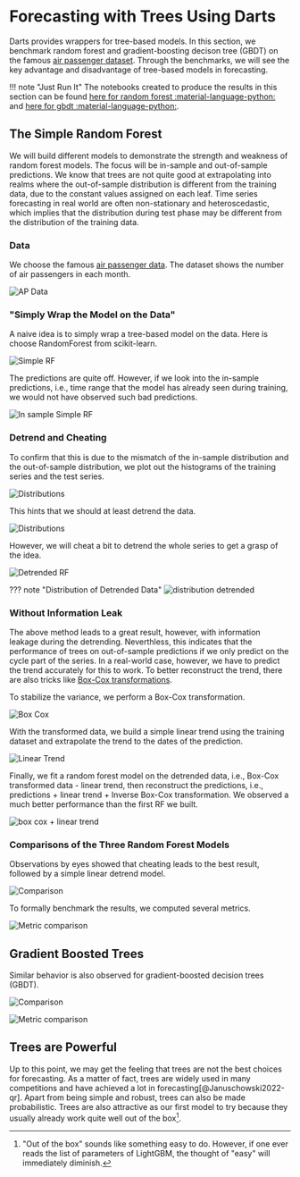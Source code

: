 # Forecasting with Trees Using Darts

Darts provides wrappers for tree-based models. In this section, we benchmark random forest and gradient-boosting decison tree (GBDT) on the famous [air passenger dataset]((https://www.kaggle.com/datasets/rakannimer/air-passengers)). Through the benchmarks, we will see the key advantage and disadvantage of tree-based models in forecasting.

!!! note "Just Run It"
    The notebooks created to produce the results in this section can be found [here for random forest :material-language-python:](../../notebooks/tree_darts_random_forest) and [here for gbdt :material-language-python:](../../notebooks/tree_darts_boosted_tree).


## The Simple Random Forest

We will build different models to demonstrate the strength and weakness of random forest models. The focus will be in-sample and out-of-sample predictions. We know that trees are not quite good at extrapolating into realms where the out-of-sample distribution is different from the training data, due to the constant values assigned on each leaf. Time series forecasting in real world are often non-stationary and heteroscedastic, which implies that the distribution during test phase may be different from the distribution of the training data.

### Data

We choose the famous [air passenger data](https://www.kaggle.com/datasets/rakannimer/air-passengers). The dataset shows the number of air passengers in each month.

![AP Data](../assets/tree.darts/tree-darts-ap-original-data.png)

### "Simply Wrap the Model on the Data"

A naive idea is to simply wrap a tree-based model on the data. Here is choose RandomForest from scikit-learn.

![Simple RF](../assets/tree.darts/tree-darts-ap-rf-simple-outofsample.png)

The predictions are quite off. However, if we look into the in-sample predictions, i.e., time range that the model has already seen during training, we would not have observed such bad predictions.

![In sample Simple RF](../assets/tree.darts/tree-darts-ap-rf-simple.png)

### Detrend and Cheating

To confirm that this is due to the mismatch of the in-sample distribution and the out-of-sample distribution, we plot out the histograms of the training series and the test series.


![Distributions](../assets/tree.darts/tree-darts-ap-dist-train-test.png)

This hints that we should at least detrend the data.

![Distributions](../assets/tree.darts/tree-darts-ap-detrend-dist-train-test.png)

However, we will cheat a bit to detrend the whole series to get a grasp of the idea.

![Detrended RF](../assets/tree.darts/tree-darts-ap-rf-detrend-cheating-outofsample.png)

??? note "Distribution of Detrended Data"
    ![distribution detrended](../assets/tree.darts/tree-darts-ap-detrended.png)

### Without Information Leak

The above method leads to a great result, however, with information leakage during the detrending. Neverthless, this indicates that the performance of trees on out-of-sample predictions if we only predict on the cycle part of the series. In a real-world case, however, we have to predict the trend accurately for this to work. To better reconstruct the trend, there are also tricks like [Box-Cox transformations](../time-series/timeseries-data.box-cox.md).

To stabilize the variance, we perform a Box-Cox transformation.

![Box Cox](../assets/tree.darts/tree-darts-ap-boxcox.png)

With the transformed data, we build a simple linear trend using the training dataset and extrapolate the trend to the dates of the prediction.

![Linear Trend](../assets/tree.darts/tree-darts-ap-rf-linear-trend-decomp.png)

Finally, we fit a random forest model on the detrended data, i.e., Box-Cox transformed data - linear trend, then reconstruct the predictions, i.e., predictions + linear trend + Inverse Box-Cox transformation. We observed a much better performance than the first RF we built.

![box cox + linear trend](../assets/tree.darts/tree-darts-ap-rf-boxcox-linear-trend-outofsample.png)


### Comparisons of the Three Random Forest Models

Observations by eyes showed that cheating leads to the best result, followed by a simple linear detrend model.

![Comparison](../assets/tree.darts/tree-darts-ap-rf-comparisons.png)

To formally benchmark the results, we computed several metrics.

![Metric comparison](../assets/tree.darts/tree-darts-ap-rf-metric-comparisons.png)


## Gradient Boosted Trees

Similar behavior is also observed for gradient-boosted decision trees (GBDT).

![Comparison](../assets/tree.darts/tree-darts-ap-gbdt-comparisons.png)

![Metric comparison](../assets/tree.darts/tree-darts-ap-gbdt-metric-comparisons.png)

## Trees are Powerful

Up to this point, we may get the feeling that trees are not the best choices for forecasting. As a matter of fact, trees are widely used in many competitions and have achieved a lot in forecasting[@Januschowski2022-qr]. Apart from being simple and robust, trees can also be made probabilistic. Trees are also attractive as our first model to try because they usually already work quite well out of the box[^lightgbm_params].


[^lightgbm_params]: "Out of the box" sounds like something easy to do. However, if one ever reads the list of parameters of LightGBM, the thought of "easy" will immediately diminish.
